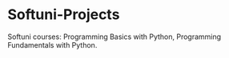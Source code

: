 # Softuni-Projects
Softuni courses: Programming Basics with Python, Programming Fundamentals with Python. 

